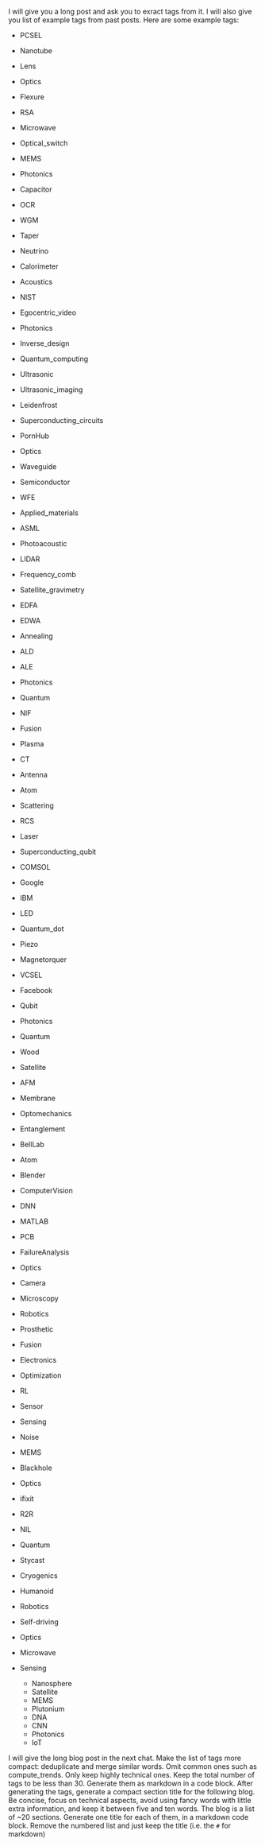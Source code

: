 I will give you a long post and ask you to exract tags from it. I will also give you list of example tags from past posts.
Here are some example tags:

  - PCSEL
  - Nanotube
  - Lens
  - Optics
  - Flexure
  - RSA
  - Microwave
  - Optical_switch
  - MEMS
  - Photonics
  - Capacitor
  - OCR
  - WGM
  - Taper
  - Neutrino
  - Calorimeter
  - Acoustics
  - NIST
  - Egocentric_video
  - Photonics
  - Inverse_design
  - Quantum_computing
  - Ultrasonic
  - Ultrasonic_imaging
  - Leidenfrost
  - Superconducting_circuits
  - PornHub
  - Optics
  - Waveguide
  - Semiconductor
  - WFE
  - Applied_materials
  - ASML
  - Photoacoustic
  - LIDAR
  - Frequency_comb
  - Satellite_gravimetry
  - EDFA
  - EDWA
  - Annealing
  - ALD
  - ALE

  - Photonics
  - Quantum
  - NIF
  - Fusion
  - Plasma
  - CT
  - Antenna
  - Atom
  - Scattering
  - RCS
  - Laser
  - Superconducting_qubit
  - COMSOL
  - Google
  - IBM
  - LED
  - Quantum_dot
  - Piezo
  - Magnetorquer
  - VCSEL
  - Facebook

  - Qubit
  - Photonics
  - Quantum
  - Wood
  - Satellite
  - AFM
  - Membrane
  - Optomechanics
  - Entanglement
  - BellLab
  - Atom
  - Blender
  - ComputerVision
  - DNN
  - MATLAB
  - PCB
  - FailureAnalysis
  - Optics
  - Camera
  - Microscopy

  - Robotics
  - Prosthetic
  - Fusion
  - Electronics
  - Optimization
  - RL
  - Sensor
  - Sensing
  - Noise
  - MEMS
  - Blackhole
  - Optics
  - ifixit
  - R2R
  - NIL

  - Quantum
  - Stycast
  - Cryogenics
  - Humanoid
  - Robotics
  - Self-driving
  - Optics
  - Microwave
  - Sensing

    - Nanosphere
    - Satellite
    - MEMS
    - Plutonium
    - DNA
    - CNN
    - Photonics
    - IoT



I will give the long blog post in the next chat. Make the list of tags more compact: deduplicate and merge similar words. Omit common ones such as compute_trends. Only keep highly technical ones. Keep the total number of tags to be less than 30.
Generate them as markdown in a code block.
After generating the tags, generate a compact section title for the following blog. Be concise, focus on technical aspects, avoid using fancy words with little extra information, and keep it between five and ten words.
The blog is a list of ~20 sections. Generate one title for each of them, in a markdown code block. Remove the numbered list and just keep the title (i.e. the `#` for markdown)

